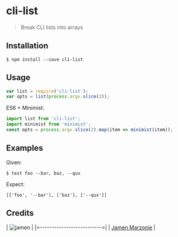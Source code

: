 cli-list
========
> Break CLI lists into arrays

## Installation
```shell
$ npm install --save cli-list
```

## Usage
```javascript
var list = require('cli-list');
var opts = list(process.argv.slice(2));
```

ES6 + Minimist:
```javascript
import list from 'cli-list';
import minimist from 'minimist';
const opts = process.argv.slice(2).map(item => minimist(item));
```

## Examples
Given:
```
$ test foo --bar, baz, --qux
```
Expect:
```
[['foo', '--bar'], ['baz'], ['--qux']]
```

## Credits
| ![jamen][avatar] |
|=--------------------------=|
| [Jamen Marzonie][github] |

  [avatar]: https://avatars.githubusercontent.com/u/6251703?v=3
  [github]: https://github.com/jamen
